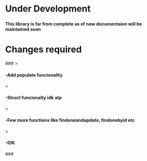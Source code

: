 <h1 align="left">Under Development</h1>

###

<h4 align="left">This library is far from complete as of now documentaion will be maintained soon</h4>

###

<h1 align="left">Changes required</h1>
###
> <h4 align="left">-Add populate funcionality </h4>
> <h4 align="left">-Struct funcionalty idk atp</h4>
> <h4 align="left">-Few more functions like findoneandupdate, findonebyid etc</h4>
> <h4 align="left">-IDK</h4>
###
